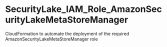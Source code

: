 # SecurityLake_IAM_Role_AmazonSecurityLakeMetaStoreManager
CloudFormation to automate the deployment of the required AmazonSecurityLakeMetaStoreManager role
